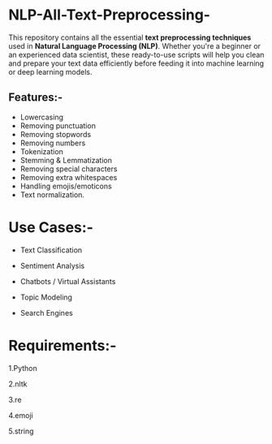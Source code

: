 # NLP-All-Text-Preprocessing-
This repository contains all the essential **text preprocessing techniques** used in **Natural Language Processing (NLP)**. Whether you're a beginner or an experienced data scientist, these ready-to-use scripts will help you clean and prepare your text data efficiently before feeding it into machine learning or deep learning models.


## Features:-

-  Lowercasing
-  Removing punctuation
-  Removing stopwords
-  Removing numbers
-  Tokenization
-  Stemming & Lemmatization
-  Removing special characters
-  Removing extra whitespaces
-  Handling emojis/emoticons
-  Text normalization.

# Use Cases:-

- Text Classification

- Sentiment Analysis

- Chatbots / Virtual Assistants

- Topic Modeling

- Search Engines

# Requirements:-
1.Python

2.nltk

3.re

4.emoji

5.string
